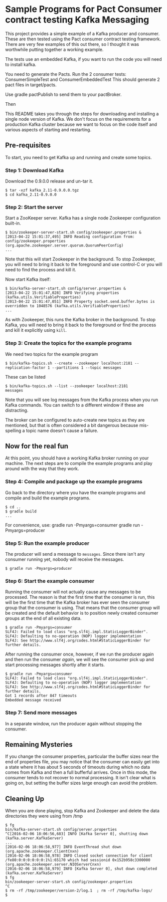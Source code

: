 # Sample Programs for Pact Consumer contract testing Kafka Messaging

This project provides a simple example of a Kafka
producer and consumer. These are then tested using the Pact consumer contract
testing framework.
There are very few examples of this out there, so I thought it was worthwhile
putting together a working example.

The tests use an embedded Kafka, if you want to run the code you will need
to install kafka.

You need to generate the Pacts.  Run the 2 consumer tests:
ConsumerSimpleTest and ConsumerEmbeddedTest
This should generate 2 pact files in target/pacts.

Use gradle pactPublish to send them to your pactBroker.

Then 

This README takes you through the steps for downloading and installing
a single node version of Kafka. We don't focus on the requirements for
a production Kafka cluster because we want to focus on the code itself
and various aspects of starting and restarting.

## Pre-requisites
To start, you need to get Kafka up and running and create some topics.

### Step 1: Download Kafka
Download the 0.9.0.0 release and un-tar it.
```
$ tar -xzf kafka_2.11-0.9.0.0.tgz
$ cd kafka_2.11-0.9.0.0
```
### Step 2: Start the server
Start a ZooKeeper server. Kafka has a single node Zookeeper configuration built-in.
```
$ bin/zookeeper-server-start.sh config/zookeeper.properties &
[2013-04-22 15:01:37,495] INFO Reading configuration from: config/zookeeper.properties (org.apache.zookeeper.server.quorum.QuorumPeerConfig)
...
```
Note that this will start Zookeeper in the background. To stop
Zookeeper, you will need to bring it back to the foreground and use
control-C or you will need to find the process and kill it.

Now start Kafka itself:
```
$ bin/kafka-server-start.sh config/server.properties &
[2013-04-22 15:01:47,028] INFO Verifying properties (kafka.utils.VerifiableProperties)
[2013-04-22 15:01:47,051] INFO Property socket.send.buffer.bytes is overridden to 1048576 (kafka.utils.VerifiableProperties)
...
```
As with Zookeeper, this runs the Kafka broker in the background. To
stop Kafka, you will need to bring it back to the foreground or find
the process and kill it explicitly using `kill`.

### Step 3: Create the topics for the example programs
We need two topics for the example program
```
$ bin/kafka-topics.sh --create --zookeeper localhost:2181 --replication-factor 1 --partitions 1 --topic messages
```
These can be listed
```
$ bin/kafka-topics.sh --list --zookeeper localhost:2181
messages
```
Note that you will see log messages from the Kafka process when you
run Kafka commands. You can switch to a different window if these are
distracting.

The broker can be configured to auto-create new topics as they are mentioned, but that is often considered a bit 
dangerous because mis-spelling a topic name doesn't cause a failure.

## Now for the real fun
At this point, you should have a working Kafka broker running on your
machine. The next steps are to compile the example programs and play
around with the way that they work.

### Step 4: Compile and package up the example programs
Go back to the directory where you have the example programs and
compile and build the example programs.
```
$ cd ..
$ gradle build
...
```

For convenience, use:
 gradle run -Pmyargs=consumer
 gradle run -Pmyargs=producer

### Step 5: Run the example producer

The producer will send a message to `messages`. Since there isn't
any consumer running yet, nobody will receive the messages. 

```
$ gradle run -Pmyargs=producer
```
### Step 6: Start the example consumer
Running the consumer will not actually cause any messages to be
processed. The reason is that the first time that the consumer is run,
this will be the first time that the Kafka broker has ever seen the
consumer group that the consumer is using. That means that the
consumer group will be created and the default behavior is to position
newly created consumer groups at the end of all existing data.
```
$ gradle run -Pmyargs=consumer
SLF4J: Failed to load class "org.slf4j.impl.StaticLoggerBinder".
SLF4J: Defaulting to no-operation (NOP) logger implementation
SLF4J: See http://www.slf4j.org/codes.html#StaticLoggerBinder for further details.
```
After running the consumer once, however, if we run the producer again
and then run the consumer *again*, we will see the consumer pick up
and start processing messages shortly after it starts.


```
$ gradle run -Pmyargs=consumer
SLF4J: Failed to load class "org.slf4j.impl.StaticLoggerBinder".
SLF4J: Defaulting to no-operation (NOP) logger implementation
SLF4J: See http://www.slf4j.org/codes.html#StaticLoggerBinder for further details.
Got 1 records after 847 timeouts
Embedded message received
```

### Step 7: Send more messages
In a separate window, run the producer again without stopping the
consumer. 

## Remaining Mysteries
If you change the consumer properties, particular the buffer sizes
near the end of properties file, you may notice that the
consumer can easily get into a state where it has about 5 seconds of
timeouts during which no data comes from Kafka and then a full
bufferful arrives. Once in this mode, the consumer tends to not
recover to normal processing. It isn't clear what is going on, but
setting the buffer sizes large enough can avoid the problem.

## Cleaning Up
When you are done playing, stop Kafka and Zookeeper and delete the
data directories they were using from /tmp

```
$ fg
bin/kafka-server-start.sh config/server.properties
^C[2016-02-06 18:06:56,683] INFO [Kafka Server 0], shutting down (kafka.server.KafkaServer)
...
[2016-02-06 18:06:58,977] INFO EventThread shut down (org.apache.zookeeper.ClientCnxn)
[2016-02-06 18:06:58,978] INFO Closed socket connection for client /fe80:0:0:0:0:0:0:1%1:65170 which had sessionid 0x152b958c3300000 (org.apache.zookeeper.server.NIOServerCnxn)
[2016-02-06 18:06:58,979] INFO [Kafka Server 0], shut down completed (kafka.server.KafkaServer)
$ fg
bin/zookeeper-server-start.sh config/zookeeper.properties
^C
$ rm -rf /tmp/zookeeper/version-2/log.1  ; rm -rf /tmp/kafka-logs/
$
```
